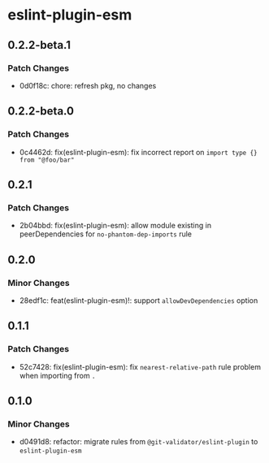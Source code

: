 # eslint-plugin-esm

## 0.2.2-beta.1

### Patch Changes

- 0d0f18c: chore: refresh pkg, no changes

## 0.2.2-beta.0

### Patch Changes

- 0c4462d: fix(eslint-plugin-esm): fix incorrect report on `import type {} from "@foo/bar"`

## 0.2.1

### Patch Changes

- 2b04bbd: fix(eslint-plugin-esm): allow module existing in peerDependencies for `no-phantom-dep-imports` rule

## 0.2.0

### Minor Changes

- 28edf1c: feat(eslint-plugin-esm)!: support `allowDevDependencies` option

## 0.1.1

### Patch Changes

- 52c7428: fix(eslint-plugin-esm): fix `nearest-relative-path` rule problem when importing from `.`

## 0.1.0

### Minor Changes

- d0491d8: refactor: migrate rules from `@git-validator/eslint-plugin` to `eslint-plugin-esm`
